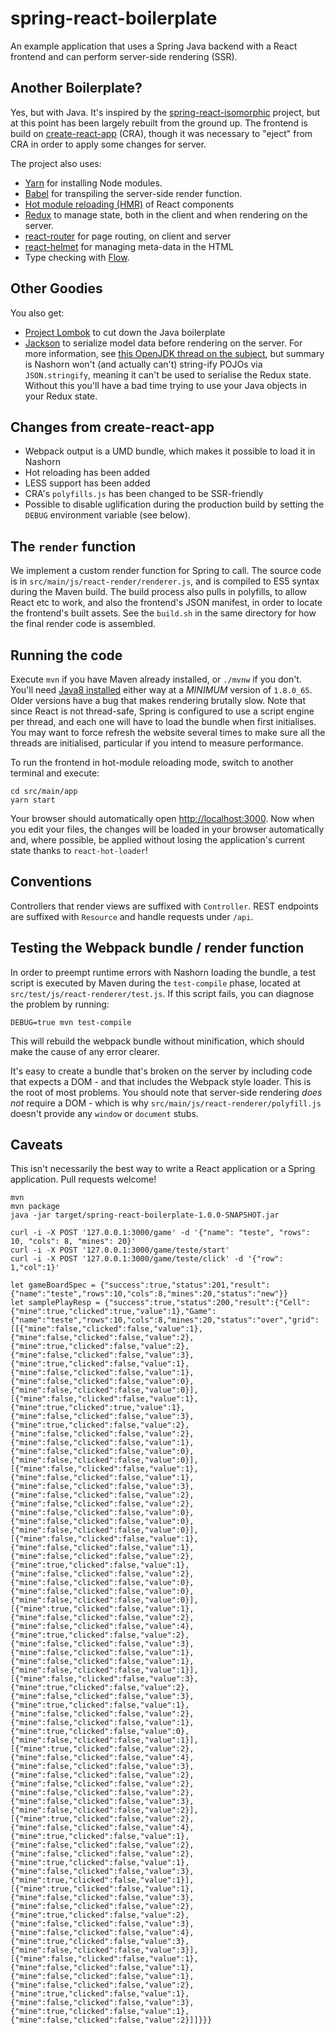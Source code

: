 # spring-react-boilerplate

An example application that uses a Spring Java backend with a React
frontend and can perform server-side rendering (SSR).

## Another Boilerplate?

Yes, but with Java. It's inspired by the
[spring-react-isomorphic](https://github.com/sdeleuze/spring-react-isomorphic)
project, but at this point has been largely rebuilt from the ground up. The
frontend is build on
[create-react-app](https://github.com/facebookincubator/create-react-app)
(CRA), though it was necessary to "eject" from CRA in order to apply some
changes for server.

The project also uses:

- [Yarn](https://yarnpkg.com/) for installing Node modules.
- [Babel](https://babeljs.io/) for transpiling the server-side render function.
- [Hot module reloading (HMR)](https://github.com/gaearon/react-hot-loader) of React components
- [Redux](https://github.com/reactjs/redux) to manage state, both in the client and when rendering on the server.
- [react-router](https://github.com/ReactTraining/react-router) for page routing, on client and server
- [react-helmet](https://github.com/nfl/react-helmet) for managing meta-data in the HTML
- Type checking with [Flow](https://flowtype.org/).

## Other Goodies

You also get:

- [Project Lombok](https://projectlombok.org/) to cut down the Java
  boilerplate
- [Jackson](https://github.com/FasterXML/jackson) to serialize model data
  before rendering on the server. For more information, see
  [this OpenJDK thread on the subject](http://mail.openjdk.java.net/pipermail/nashorn-dev/2013-September/002006.html),
  but summary is Nashorn won't (and actually can't) string-ify POJOs via
  `JSON.stringify`, meaning it can't be used to serialise the Redux state.
  Without this you'll have a bad time trying to use your Java objects in
  your Redux state.

## Changes from create-react-app

   * Webpack output is a UMD bundle, which makes it possible to load it in
     Nashorn
   * Hot reloading has been added
   * LESS support has been added
   * CRA's `polyfills.js` has been changed to be SSR-friendly
   * Possible to disable uglification during the production build by
     setting the `DEBUG` environment variable (see below).

## The `render` function

We implement a custom render function for Spring to call. The source code
is in `src/main/js/react-render/renderer.js`, and is compiled to ES5 syntax
during the Maven build. The build process also pulls in polyfills, to allow
React etc to work, and also the frontend's JSON manifest, in order to
locate the frontend's built assets. See the `build.sh` in the same
directory for how the final render code is assembled.

## Running the code

Execute `mvn` if you have Maven already installed, or `./mvnw` if you
don't. You'll need [Java8
installed](http://www.oracle.com/technetwork/java/javase/downloads/jdk8-downloads-2133151.html)
either way at a *MINIMUM* version of `1.8.0_65`. Older versions have a bug
that makes rendering brutally slow. Note that since React is not
thread-safe, Spring is configured to use a script engine per thread, and
each one will have to load the bundle when first initialises. You may want
to force refresh the website several times to make sure all the threads are
initialised, particular if you intend to measure performance.

To run the frontend in hot-module reloading mode, switch to another
terminal and execute:

    cd src/main/app
    yarn start

Your browser should automatically open
[http://localhost:3000](http://localhost:3000).  Now when you edit your
files, the changes will be loaded in your browser automatically and, where
possible, be applied without losing the application's current state thanks
to `react-hot-loader`!

## Conventions

Controllers that render views are suffixed with `Controller`. REST endpoints are
suffixed with `Resource` and handle requests under `/api`.

## Testing the Webpack bundle / render function

In order to preempt runtime errors with Nashorn loading the bundle, a test
script is executed by Maven during the `test-compile` phase, located at
`src/test/js/react-renderer/test.js`. If this script fails, you can diagnose the problem
by running:

    DEBUG=true mvn test-compile

This will rebuild the webpack bundle without minification, which should
make the cause of any error clearer.

It's easy to create a bundle that's broken on the server by including code that
expects a DOM - and that includes the Webpack style loader. This is the root of
most problems. You should note that server-side rendering *does not* require a
DOM - which is why `src/main/js/react-renderer/polyfill.js` doesn't provide
any `window` or `document` stubs.

## Caveats

This isn't necessarily the best way to write a React application or a
Spring application. Pull requests welcome!

```
mvn
mvn package
java -jar target/spring-react-boilerplate-1.0.0-SNAPSHOT.jar
```

```
curl -i -X POST '127.0.0.1:3000/game' -d '{"name": "teste", "rows": 10, "cols": 8, "mines": 20}'
curl -i -X POST '127.0.0.1:3000/game/teste/start'
curl -i -X POST '127.0.0.1:3000/game/teste/click' -d '{"row": 1,"col":1}'

let gameBoardSpec = {"success":true,"status":201,"result":{"name":"teste","rows":10,"cols":8,"mines":20,"status":"new"}}
let samplePlayResp = {"success":true,"status":200,"result":{"Cell":{"mine":true,"clicked":true,"value":1},"Game":{"name":"teste","rows":10,"cols":8,"mines":20,"status":"over","grid":[[{"mine":false,"clicked":false,"value":1},{"mine":false,"clicked":false,"value":2},{"mine":true,"clicked":false,"value":2},{"mine":false,"clicked":false,"value":3},{"mine":true,"clicked":false,"value":1},{"mine":false,"clicked":false,"value":1},{"mine":false,"clicked":false,"value":0},{"mine":false,"clicked":false,"value":0}],[{"mine":false,"clicked":false,"value":1},{"mine":true,"clicked":true,"value":1},{"mine":false,"clicked":false,"value":3},{"mine":true,"clicked":false,"value":2},{"mine":false,"clicked":false,"value":2},{"mine":false,"clicked":false,"value":1},{"mine":false,"clicked":false,"value":0},{"mine":false,"clicked":false,"value":0}],[{"mine":false,"clicked":false,"value":1},{"mine":false,"clicked":false,"value":1},{"mine":false,"clicked":false,"value":3},{"mine":false,"clicked":false,"value":2},{"mine":false,"clicked":false,"value":2},{"mine":false,"clicked":false,"value":0},{"mine":false,"clicked":false,"value":0},{"mine":false,"clicked":false,"value":0}],[{"mine":false,"clicked":false,"value":1},{"mine":false,"clicked":false,"value":1},{"mine":false,"clicked":false,"value":2},{"mine":true,"clicked":false,"value":1},{"mine":false,"clicked":false,"value":2},{"mine":false,"clicked":false,"value":0},{"mine":false,"clicked":false,"value":0},{"mine":false,"clicked":false,"value":0}],[{"mine":true,"clicked":false,"value":1},{"mine":false,"clicked":false,"value":2},{"mine":false,"clicked":false,"value":4},{"mine":true,"clicked":false,"value":2},{"mine":false,"clicked":false,"value":3},{"mine":false,"clicked":false,"value":1},{"mine":false,"clicked":false,"value":1},{"mine":false,"clicked":false,"value":1}],[{"mine":false,"clicked":false,"value":3},{"mine":true,"clicked":false,"value":2},{"mine":false,"clicked":false,"value":3},{"mine":true,"clicked":false,"value":1},{"mine":false,"clicked":false,"value":2},{"mine":false,"clicked":false,"value":1},{"mine":true,"clicked":false,"value":0},{"mine":false,"clicked":false,"value":1}],[{"mine":true,"clicked":false,"value":2},{"mine":false,"clicked":false,"value":4},{"mine":false,"clicked":false,"value":3},{"mine":false,"clicked":false,"value":2},{"mine":false,"clicked":false,"value":2},{"mine":false,"clicked":false,"value":2},{"mine":false,"clicked":false,"value":3},{"mine":false,"clicked":false,"value":2}],[{"mine":true,"clicked":false,"value":2},{"mine":false,"clicked":false,"value":4},{"mine":true,"clicked":false,"value":1},{"mine":false,"clicked":false,"value":2},{"mine":false,"clicked":false,"value":2},{"mine":true,"clicked":false,"value":1},{"mine":false,"clicked":false,"value":3},{"mine":true,"clicked":false,"value":1}],[{"mine":true,"clicked":false,"value":1},{"mine":false,"clicked":false,"value":3},{"mine":false,"clicked":false,"value":2},{"mine":true,"clicked":false,"value":2},{"mine":false,"clicked":false,"value":3},{"mine":false,"clicked":false,"value":4},{"mine":true,"clicked":false,"value":3},{"mine":false,"clicked":false,"value":3}],[{"mine":false,"clicked":false,"value":1},{"mine":false,"clicked":false,"value":1},{"mine":false,"clicked":false,"value":1},{"mine":false,"clicked":false,"value":2},{"mine":true,"clicked":false,"value":1},{"mine":false,"clicked":false,"value":3},{"mine":true,"clicked":false,"value":1},{"mine":false,"clicked":false,"value":2}]]}}}
```